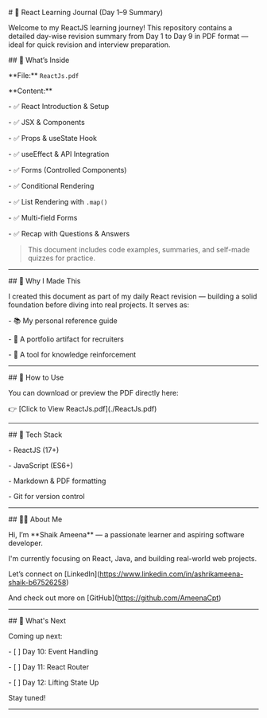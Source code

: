 \# 📘 React Learning Journal (Day 1–9 Summary)



Welcome to my ReactJS learning journey! This repository contains a detailed day-wise revision summary from Day 1 to Day 9 in PDF format — ideal for quick revision and interview preparation.



\## 📄 What’s Inside



\*\*File:\*\* `ReactJs.pdf`  

\*\*Content:\*\*  

\- ✅ React Introduction \& Setup  

\- ✅ JSX \& Components  

\- ✅ Props \& useState Hook  

\- ✅ useEffect \& API Integration  

\- ✅ Forms (Controlled Components)  

\- ✅ Conditional Rendering  

\- ✅ List Rendering with `.map()`  

\- ✅ Multi-field Forms  

\- ✅ Recap with Questions \& Answers



> This document includes code examples, summaries, and self-made quizzes for practice.



---



\## 🎯 Why I Made This



I created this document as part of my daily React revision — building a solid foundation before diving into real projects. It serves as:



\- 📚 My personal reference guide  

\- 💼 A portfolio artifact for recruiters  

\- 🧠 A tool for knowledge reinforcement



---



\## 🚀 How to Use



You can download or preview the PDF directly here:



👉 \[Click to View ReactJs.pdf](./ReactJs.pdf)



---



\## 🧰 Tech Stack



\- ReactJS (17+)

\- JavaScript (ES6+)

\- Markdown \& PDF formatting

\- Git for version control



---



\## 🙋‍♀️ About Me



Hi, I’m \*\*Shaik Ameena\*\* — a passionate learner and aspiring software developer.  

I'm currently focusing on React, Java, and building real-world web projects.



Let’s connect on \[LinkedIn](https://www.linkedin.com/in/ashrikameena-shaik-b67526258)  

And check out more on \[GitHub](https://github.com/AmeenaCpt)



---



\## 📝 What's Next



Coming up next:

\- \[ ] Day 10: Event Handling

\- \[ ] Day 11: React Router

\- \[ ] Day 12: Lifting State Up



Stay tuned!



---



